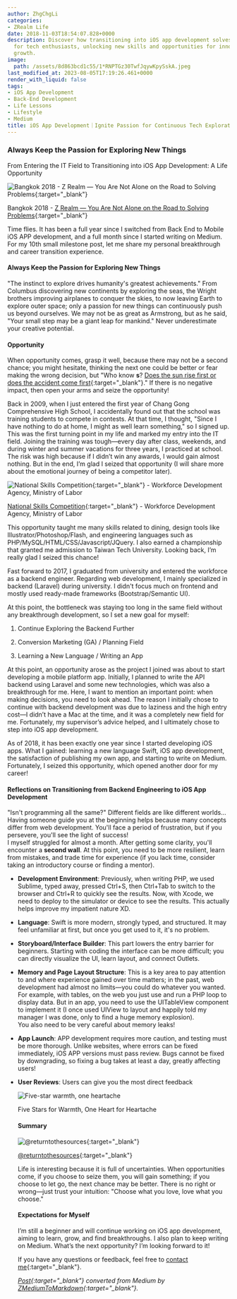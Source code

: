 ```yaml
---
author: ZhgChgLi
categories:
- ZRealm Life
date: 2018-11-03T18:54:07.828+0000
description: Discover how transitioning into iOS app development solves career stagnation
  for tech enthusiasts, unlocking new skills and opportunities for innovation and
  growth.
image:
  path: /assets/8d863bcd1c55/1*RNPTGz30TwfJqywKpySskA.jpeg
last_modified_at: 2023-08-05T17:19:26.461+0000
render_with_liquid: false
tags:
- iOS App Development
- Back-End Development
- Life Lessons
- Lifestyle
- Medium
title: iOS App Development｜Ignite Passion for Continuous Tech Exploration
---
```


### Always Keep the Passion for Exploring New Things

From Entering the IT Field to Transitioning into iOS App Development: A Life Opportunity

![Bangkok 2018 - [Z Realm — You Are Not Alone on the Road to Solving Problems](https://medium.com/u/8854784154b8){:target="_blank"}](/assets/8d863bcd1c55/1*RNPTGz30TwfJqywKpySskA.jpeg)

Bangkok 2018 - [Z Realm — You Are Not Alone on the Road to Solving Problems](https://medium.com/u/8854784154b8){:target="_blank"}

Time flies. It has been a full year since I switched from Back End to Mobile iOS APP development, and a full month since I started writing on Medium. For my 10th small milestone post, let me share my personal breakthrough and career transition experience.

#### Always Keep the Passion for Exploring New Things

"The instinct to explore drives humanity's greatest achievements." From Columbus discovering new continents by exploring the seas, the Wright brothers improving airplanes to conquer the skies, to now leaving Earth to explore outer space; only a passion for new things can continuously push us beyond ourselves. We may not be as great as Armstrong, but as he said, "Your small step may be a giant leap for mankind." Never underestimate your creative potential.

#### Opportunity

When opportunity comes, grasp it well, because there may not be a second chance; you might hesitate, thinking the next one could be better or fear making the wrong decision, but "Who know **s**? [Does the sun rise first or does the accident come first](https://www.youtube.com/watch?v=fzuy63eCUKc){:target="_blank"}." If there is no negative impact, then open your arms and seize the opportunity!

Back in 2009, when I just entered the first year of Chang Gong Comprehensive High School, I accidentally found out that the school was training students to compete in contests. At that time, I thought, "Since I have nothing to do at home, I might as well learn something," so I signed up. This was the first turning point in my life and marked my entry into the IT field. Joining the training was tough—every day after class, weekends, and during winter and summer vacations for three years, I practiced at school. The risk was high because if I didn’t win any awards, I would gain almost nothing. But in the end, I’m glad I seized that opportunity (I will share more about the emotional journey of being a competitor later).

![[National Skills Competition](https://sc.wdasec.gov.tw/home.jsp?pageno=201111010001){:target="_blank"} - Workforce Development Agency, Ministry of Labor](/assets/8d863bcd1c55/1*VGaABssIbJwjFcPw-Xvr6Q.jpeg)

[National Skills Competition](https://sc.wdasec.gov.tw/home.jsp?pageno=201111010001){:target="_blank"} - Workforce Development Agency, Ministry of Labor

This opportunity taught me many skills related to dining, design tools like Illustrator/Photoshop/Flash, and engineering languages such as PHP/MySQL/HTML/CSS/Javascript/JQuery. I also earned a championship that granted me admission to Taiwan Tech University. Looking back, I’m really glad I seized this chance!

Fast forward to 2017, I graduated from university and entered the workforce as a backend engineer. Regarding web development, I mainly specialized in backend (Laravel) during university. I didn't focus much on frontend and mostly used ready-made frameworks (Bootstrap/Semantic UI).

At this point, the bottleneck was staying too long in the same field without any breakthrough development, so I set a new goal for myself:

1. Continue Exploring the Backend Further

2. Conversion Marketing (GA) / Planning Field

3. Learning a New Language / Writing an App

At this point, an opportunity arose as the project I joined was about to start developing a mobile platform app. Initially, I planned to write the API backend using Laravel and some new technologies, which was also a breakthrough for me. Here, I want to mention an important point: when making decisions, you need to look ahead. The reason I initially chose to continue with backend development was due to laziness and the high entry cost—I didn’t have a Mac at the time, and it was a completely new field for me. Fortunately, my supervisor’s advice helped, and I ultimately chose to step into iOS app development.

As of 2018, it has been exactly one year since I started developing iOS apps. What I gained: learning a new language Swift, iOS app development, the satisfaction of publishing my own app, and starting to write on Medium. Fortunately, I seized this opportunity, which opened another door for my career!

#### Reflections on Transitioning from Backend Engineering to iOS App Development

"Isn't programming all the same?" Different fields are like different worlds...  
Having someone guide you at the beginning helps because many concepts differ from web development. You'll face a period of frustration, but if you persevere, you'll see the light of success!  
I myself struggled for almost a month. After getting some clarity, you'll encounter a **second wall**. At this point, you need to be more resilient, learn from mistakes, and trade time for experience (if you lack time, consider taking an introductory course or finding a mentor).

- **Development Environment**: Previously, when writing PHP, we used Sublime, typed away, pressed Ctrl+S, then Ctrl+Tab to switch to the browser and Ctrl+R to quickly see the results. Now, with Xcode, we need to deploy to the simulator or device to see the results. This actually helps improve my impatient nature XD.

- **Language**: Swift is more modern, strongly typed, and structured. It may feel unfamiliar at first, but once you get used to it, it's no problem.

- **Storyboard/Interface Builder**: This part lowers the entry barrier for beginners. Starting with coding the interface can be more difficult; you can directly visualize the UI, learn layout, and connect Outlets.

- **Memory and Page Layout Structure**: This is a key area to pay attention to and where experience gained over time matters; in the past, web development had almost no limits—you could do whatever you wanted. For example, with tables, on the web you just use <table> and run a PHP loop to display data. But in an app, you need to use the UITableView component to implement it (I once used UIView to layout and happily told my manager I was done, only to find a huge memory explosion).  
  You also need to be very careful about memory leaks!

- **App Launch**: APP development requires more caution, and testing must be more thorough. Unlike websites, where errors can be fixed immediately, iOS APP versions must pass review. Bugs cannot be fixed by downgrading, so fixing a bug takes at least a day, greatly affecting users!

- **User Reviews**: Users can give you the most direct feedback

![Five-star warmth, one heartache](/assets/8d863bcd1c55/1*ltK4MF_zb8DjfTQO1qdo0Q.jpeg)

Five Stars for Warmth, One Heart for Heartache

#### Summary

![[@returntothesources](http://returntothesources.blogspot.com/2015/02/life-is-like-box-of-chocolates.html){:target="_blank"}](/assets/8d863bcd1c55/1*lpV62VYlzuCUa67iIG2svQ.png)

[@returntothesources](http://returntothesources.blogspot.com/2015/02/life-is-like-box-of-chocolates.html){:target="_blank"}

Life is interesting because it is full of uncertainties. When opportunities come, if you choose to seize them, you will gain something; if you choose to let go, the next chance may be better. There is no right or wrong—just trust your intuition: "Choose what you love, love what you choose."

#### Expectations for Myself

I’m still a beginner and will continue working on iOS app development, aiming to learn, grow, and find breakthroughs. I also plan to keep writing on Medium. What’s the next opportunity? I’m looking forward to it!

If you have any questions or feedback, feel free to [contact me](https://www.zhgchg.li/contact){:target="_blank"}.

*[Post](https://medium.com/zrealm-life/%E6%B0%B8%E9%81%A0%E4%BF%9D%E6%8C%81%E6%8E%A2%E7%B4%A2%E6%96%B0%E4%BA%8B%E7%89%A9%E7%9A%84%E7%86%B1%E5%BF%B1-8d863bcd1c55){:target="_blank"} converted from Medium by [ZMediumToMarkdown](https://github.com/ZhgChgLi/ZMediumToMarkdown){:target="_blank"}.*
